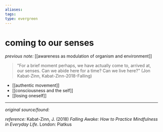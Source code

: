 ```yaml
---
aliases: 
tags: 
type: evergreen
---
```


# coming to our senses

_previous note:_ [[awareness as modulation of organism and environment]]

> "For a brief moment perhaps, we have actually come to, arrived at, our senses. Can we abide here for a time? Can we live here?" (Jon Kabat-Zinn, Kabat-Zinn-2018-Falling)

- [[authentic movement]]
- [[consciousness and the self]]
- [[losing oneself]]

---

_original source/found:_ 

_reference:_ Kabat-Zinn, J. (2018) _Falling Awake: How to Practice Mindfulness in Everyday Life_. London: Piatkus



